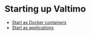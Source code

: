 # Starting up Valtimo

* [Start as Docker containers](valtimo-documentation/getting-started/starting-up-valtimo/start-as-docker-containers/run-as-docker-containers.md)
* [Start as applications](valtimo-documentation/getting-started/starting-up-valtimo/start-as-applications/start-as-applications.md)
